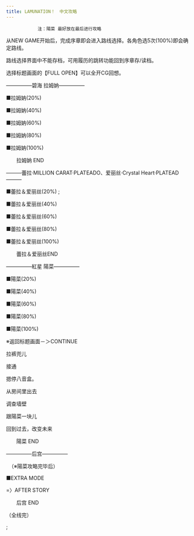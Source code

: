 ```yaml
---
title: LAMUNATION！　中文攻略
---
```


                注：陽菜 最好放在最后进行攻略



从NEW GAME开始后，完成序章即会进入路线选择。各角色选5次(100%)即会确定路线。

路线选择界面中不能存档，可用履历的跳转功能回到序章存/读档。

选择标题画面的【FULL OPEN】可以全开CG回想。



&mdash;&mdash;&mdash;&mdash;&mdash;碧海 拉姆妠&mdash;&mdash;&mdash;&mdash;&mdash;



■拉姆妠(20%)

■拉姆妠(40%)

■拉姆妠(60%)

■拉姆妠(80%)

■拉姆妠(100%)



　　拉姆妠 END



&mdash;&mdash;&mdash;蕾拉&middot;MILLION CARAT&middot;PLATEADO、爱丽丝&middot;Crystal Heart&middot;PLATEAD&mdash;&mdash;&mdash;



■蕾拉＆爱丽丝(20%) ;

■蕾拉＆爱丽丝(40%)

■蕾拉＆爱丽丝(60%)

■蕾拉＆爱丽丝(80%)

■蕾拉＆爱丽丝(100%)



　　蕾拉＆爱丽丝END



&mdash;&mdash;&mdash;&mdash;&mdash;紅星 陽菜&mdash;&mdash;&mdash;&mdash;&mdash;



■陽菜(20%)

■陽菜(40%)

■陽菜(60%)

■陽菜(80%)

■陽菜(100%)



※返回标题画面－＞CONTINUE



拉裤兜儿

接通

摁停八音盒。



从房间里出去

调查墙壁

跟陽菜一块儿

回到过去，改变未来



　　陽菜 END



&mdash;&mdash;&mdash;&mdash;&mdash;后宫&mdash;&mdash;&mdash;&mdash;&mdash;

　（※陽菜攻略完毕后）



■EXTRA MODE



=〉AFTER STORY



　　后宫 END





（全线完）

 ;


              
